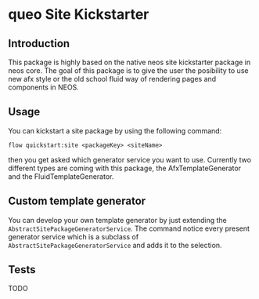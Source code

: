 # queo Site Kickstarter

## Introduction

This package is highly based on the native neos site kickstarter package in neos core. The goal of this package is to give the user the posibility to use new afx style or the old school fluid way of rendering pages and components in NEOS.

## Usage

You can kickstart a site package by using the following command:

```
flow quickstart:site <packageKey> <siteName>
```
then you get asked which generator service you want to use. Currently two different types are coming with this package, the AfxTemplateGenerator and the FluidTemplateGenerator.

## Custom template generator

You can develop your own template generator by just extending the `AbstractSitePackageGeneratorService`. The command notice every present generator service which is a subclass of `AbstractSitePackageGeneratorService` and adds it to the selection.

## Tests

TODO